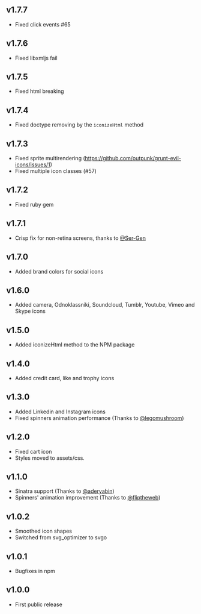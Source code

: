 ## v1.7.7
* Fixed click events #65

## v1.7.6
* Fixed libxmljs fail

## v1.7.5
* Fixed html breaking

## v1.7.4
* Fixed doctype removing by the `iconizeHtml` method

## v1.7.3
* Fixed sprite multirendering (https://github.com/outpunk/grunt-evil-icons/issues/1)
* Fixed multiple icon classes (#57)

## v1.7.2
* Fixed ruby gem

## v1.7.1
* Crisp fix for non-retina screens, thanks to [@Ser-Gen]

## v1.7.0
* Added brand colors for social icons

## v1.6.0
* Added camera, Odnoklassniki, Soundcloud, Tumblr, Youtube, Vimeo and Skype icons

## v1.5.0
* Added iconizeHtml method to the NPM package

## v1.4.0
* Added credit card, like and trophy icons

## v1.3.0
* Added Linkedin and Instagram icons
* Fixed spinners animation performance (Thanks to [@legomushroom])

## v1.2.0
* Fixed cart icon
* Styles moved to assets/css.

## v1.1.0
* Sinatra support (Thanks to [@aderyabin])
* Spinners' animation improvement (Thanks to [@fliptheweb])

## v1.0.2
* Smoothed icon shapes
* Switched from svg_optimizer to svgo

## v1.0.1
* Bugfixes in npm

## v1.0.0
* First public release


[@aderyabin]:     https://github.com/aderyabin
[@fliptheweb]:    https://github.com/fliptheweb
[@legomushroom]:  https://github.com/legomushroom
[@Ser-Gen]:       https://github.com/Ser-Gen
